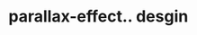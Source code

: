 # parallax-effect.. desgin                                                                                                                                                                                                                                                                                                                                                                                                                                                                                                                                                                
